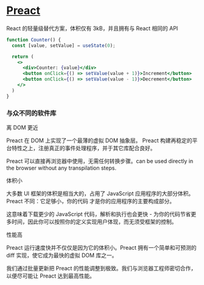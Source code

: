 # [Preact](https://www.preactjs.com.cn/)

React 的轻量级替代方案，体积仅有 3kB，并且拥有与 React 相同的 API

``` jsx
function Counter() {
  const [value, setValue] = useState(0);

  return (
    <>
      <div>Counter: {value}</div>
      <button onClick={() => setValue(value + 1)}>Increment</button>
      <button onClick={() => setValue(value - 1)}>Decrement</button>
    </>
  )
}
```

### 与众不同的软件库

离 DOM 更近

Preact 在 DOM 上实现了一个最薄的虚拟 DOM 抽象层。 Preact 构建再稳定的平台特性之上，注册真正的事件处理程序，并于其它库配合良好。

Preact 可以直接再浏览器中使用，无需任何转换步骤。can be used directly in the browser without any transpilation steps.

体积小

大多数 UI 框架的体积是相当大的，占用了 JavaScript 应用程序的大部分体积。 Preact 不同：它足够小，你的代码 才是你的应用程序的主要构成部分。

这意味着下载更少的 JavaScript 代码，解析和执行也会更快 - 为你的代码节省更多时间，因此你可以按照你的定义实现用户体现，而无须受框架的控制。

性能高

Preact 运行速度快并不仅仅是因为它的体积小。Preact 拥有一个简单和可预测的 diff 实现，使它成为最快的虚拟 DOM 库之一。

我们通过批量更新把 Preact 的性能调整到极致。我们与浏览器工程师密切合作，以便尽可能让 Preact 达到最高性能。
